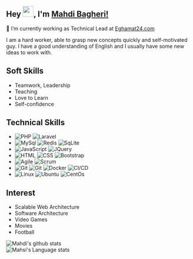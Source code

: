 <!-- Create a banner
 
![BannerGIF](https://media-exp1.licdn.com/dms/image/C4E16AQHLVpKqkSAZxw/profile-displaybackgroundimage-shrink_200_800/0/1628523363253?e=1634774400&v=beta&t=7Of4o4wSH2GTd-tGk8XkJgQdCEYyYK-mczaFlvisLRM)
-->

## Hey <img src="https://github.com/TheDudeThatCode/TheDudeThatCode/blob/master/Assets/Hi.gif" width="29px">, I'm [Mahdi Bagheri!](https://www.linkedin.com/in/mahdibagheri/) 

🔭 I’m currently working as Technical Lead at [Eghamat24.com](https://www.eghamat24.com)

I am a hard worker, able to grasp new concepts quickly and self-motivated guy.
I have a good understanding of English and I usually have some new ideas to work with.

## Soft Skills
* Teamwork, Leadership
* Teaching
* Love to Learn
* Self-confidence

## Technical Skills
* ![PHP](https://img.shields.io/badge/-PHP-05122A?style=flat&logo=php) ![Laravel](https://img.shields.io/badge/-Laravel-05122A?style=flat&logo=laravel)
* ![MySql](https://img.shields.io/badge/-MySql-000?&logo=MySql) ![Redis](https://img.shields.io/badge/-Redis-000?&logo=Redis) ![SqLite](https://img.shields.io/badge/-SqLite-000?&logo=SqLite)
* ![JavaScript](https://img.shields.io/badge/-JavaScript-05122A?style=flat&logo=javascript) ![JQuery](https://img.shields.io/badge/-JQuery-05122A?style=flat&logo=JQuery)
* ![HTML](https://img.shields.io/badge/-HTML-05122A?style=flat&logo=HTML5) ![CSS](https://img.shields.io/badge/-CSS-05122A?style=flat&logo=CSS3&logoColor=1572B6) ![Bootstrap](https://img.shields.io/badge/-Bootstrap-05122A?style=flat&logo=Bootstrap)
* ![Agile](https://img.shields.io/badge/-Agile-000?&logo=Agile) ![Scrum](https://img.shields.io/badge/-Scrum-000?&logo=Scrum)
* ![Git](https://img.shields.io/badge/-Git-05122A?style=flat&logo=git) ![Git](https://img.shields.io/badge/-GitLab-05122A?style=flat&logo=GitLab) ![Docker](https://img.shields.io/badge/-Docker-000?&logo=Docker) ![CI/CD](https://img.shields.io/badge/-CI/CD-000?&logo=CI/CD)
* ![Linux](https://img.shields.io/badge/-Linux-000?&logo=Linux) ![Ubuntu](https://img.shields.io/badge/-Ubuntu-000?&logo=Ubuntu) ![CentOs](https://img.shields.io/badge/-CentOs-000?&logo=CentOs) 

## Interest
* Scalable Web Architecture
* Software Architecture
* Video Games
* Movies
* Football

![Mahdi's github stats](https://github-readme-stats.vercel.app/api?username=mbpcoder&show_icons=true&hide_border=true)
<br />
![Mahsi's Language stats](https://github-readme-stats-eight-theta.vercel.app/api/top-langs/?username=mbpcoder&layout=compact&langs_count=8&hide_border=true)
<br />


<!--
**mbpcoder/mbpcoder** is a ✨ _special_ ✨ repository because its `README.md` (this file) appears on your GitHub profile.

Here are some ideas to get you started:

- 🔭 I’m currently working on ...
- 🌱 I’m currently learning ...
- 👯 I’m looking to collaborate on ...
- 🤔 I’m looking for help with ...
- 💬 Ask me about ...
- 📫 How to reach me: ...
- 😄 Pronouns: ...
- ⚡ Fun fact: ...
-->
